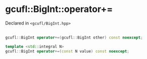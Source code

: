 # gcufl::BigInt::operator+=
Declared in `<gcufl/BigInt.hpp>`
<br/><br/>
```cpp
gcufl::BigInt operator+=(gcufl::BigInt other) const noexcept;

template <std::integral N>
gcufl::BigInt operator+=(const N value) const noexcept;
```
